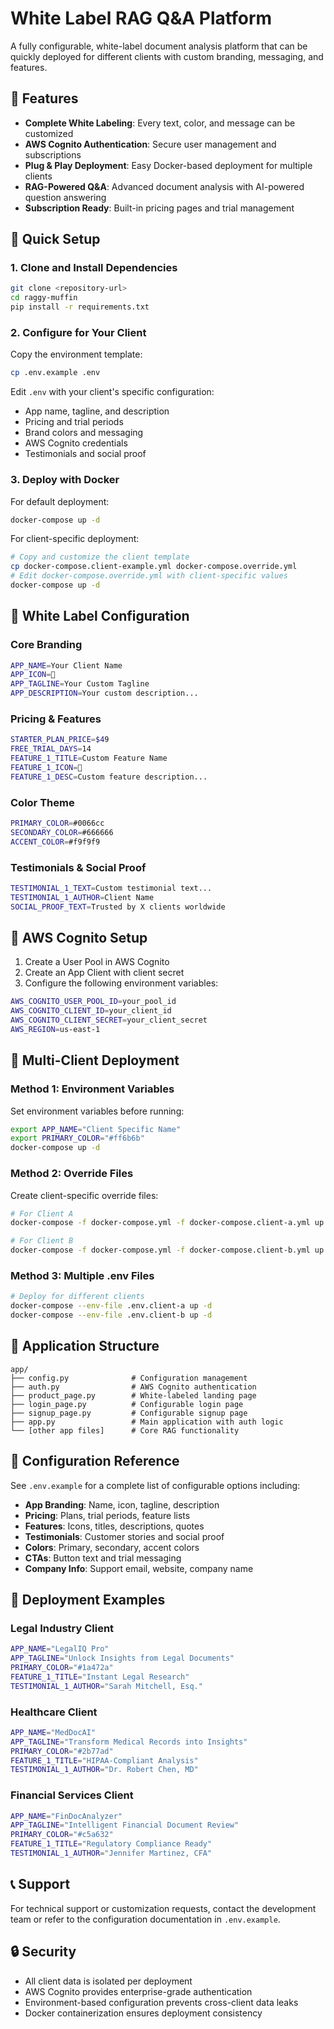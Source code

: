 # White Label RAG Q&A Platform

A fully configurable, white-label document analysis platform that can be quickly deployed for different clients with custom branding, messaging, and features.

## 🚀 Features

- **Complete White Labeling**: Every text, color, and message can be customized
- **AWS Cognito Authentication**: Secure user management and subscriptions
- **Plug & Play Deployment**: Easy Docker-based deployment for multiple clients
- **RAG-Powered Q&A**: Advanced document analysis with AI-powered question answering
- **Subscription Ready**: Built-in pricing pages and trial management

## 🔧 Quick Setup

### 1. Clone and Install Dependencies

```bash
git clone <repository-url>
cd raggy-muffin
pip install -r requirements.txt
```

### 2. Configure for Your Client

Copy the environment template:
```bash
cp .env.example .env
```

Edit `.env` with your client's specific configuration:
- App name, tagline, and description
- Pricing and trial periods
- Brand colors and messaging
- AWS Cognito credentials
- Testimonials and social proof

### 3. Deploy with Docker

For default deployment:
```bash
docker-compose up -d
```

For client-specific deployment:
```bash
# Copy and customize the client template
cp docker-compose.client-example.yml docker-compose.override.yml
# Edit docker-compose.override.yml with client-specific values
docker-compose up -d
```

## 🎨 White Label Configuration

### Core Branding
```bash
APP_NAME=Your Client Name
APP_ICON=🧠
APP_TAGLINE=Your Custom Tagline
APP_DESCRIPTION=Your custom description...
```

### Pricing & Features
```bash
STARTER_PLAN_PRICE=$49
FREE_TRIAL_DAYS=14
FEATURE_1_TITLE=Custom Feature Name
FEATURE_1_ICON=🎯
FEATURE_1_DESC=Custom feature description...
```

### Color Theme
```bash
PRIMARY_COLOR=#0066cc
SECONDARY_COLOR=#666666
ACCENT_COLOR=#f9f9f9
```

### Testimonials & Social Proof
```bash
TESTIMONIAL_1_TEXT=Custom testimonial text...
TESTIMONIAL_1_AUTHOR=Client Name
SOCIAL_PROOF_TEXT=Trusted by X clients worldwide
```

## 🔐 AWS Cognito Setup

1. Create a User Pool in AWS Cognito
2. Create an App Client with client secret
3. Configure the following environment variables:
```bash
AWS_COGNITO_USER_POOL_ID=your_pool_id
AWS_COGNITO_CLIENT_ID=your_client_id
AWS_COGNITO_CLIENT_SECRET=your_client_secret
AWS_REGION=us-east-1
```

## 🐳 Multi-Client Deployment

### Method 1: Environment Variables
Set environment variables before running:
```bash
export APP_NAME="Client Specific Name"
export PRIMARY_COLOR="#ff6b6b"
docker-compose up -d
```

### Method 2: Override Files
Create client-specific override files:
```bash
# For Client A
docker-compose -f docker-compose.yml -f docker-compose.client-a.yml up -d

# For Client B  
docker-compose -f docker-compose.yml -f docker-compose.client-b.yml up -d
```

### Method 3: Multiple .env Files
```bash
# Deploy for different clients
docker-compose --env-file .env.client-a up -d
docker-compose --env-file .env.client-b up -d
```

## 📁 Application Structure

```
app/
├── config.py              # Configuration management
├── auth.py                # AWS Cognito authentication
├── product_page.py        # White-labeled landing page
├── login_page.py          # Configurable login page
├── signup_page.py         # Configurable signup page
├── app.py                 # Main application with auth logic
└── [other app files]      # Core RAG functionality
```

## 🔧 Configuration Reference

See `.env.example` for a complete list of configurable options including:

- **App Branding**: Name, icon, tagline, description
- **Pricing**: Plans, trial periods, feature lists
- **Features**: Icons, titles, descriptions, quotes
- **Testimonials**: Customer stories and social proof
- **Colors**: Primary, secondary, accent colors
- **CTAs**: Button text and trial messaging
- **Company Info**: Support email, website, company name

## 🚀 Deployment Examples

### Legal Industry Client
```bash
APP_NAME="LegalIQ Pro"
APP_TAGLINE="Unlock Insights from Legal Documents"
PRIMARY_COLOR="#1a472a"
FEATURE_1_TITLE="Instant Legal Research"
TESTIMONIAL_1_AUTHOR="Sarah Mitchell, Esq."
```

### Healthcare Client
```bash
APP_NAME="MedDocAI"
APP_TAGLINE="Transform Medical Records into Insights"
PRIMARY_COLOR="#2b77ad"
FEATURE_1_TITLE="HIPAA-Compliant Analysis"
TESTIMONIAL_1_AUTHOR="Dr. Robert Chen, MD"
```

### Financial Services Client
```bash
APP_NAME="FinDocAnalyzer"
APP_TAGLINE="Intelligent Financial Document Review"
PRIMARY_COLOR="#c5a632"
FEATURE_1_TITLE="Regulatory Compliance Ready"
TESTIMONIAL_1_AUTHOR="Jennifer Martinez, CFA"
```

## 📞 Support

For technical support or customization requests, contact the development team or refer to the configuration documentation in `.env.example`.

## 🔒 Security

- All client data is isolated per deployment
- AWS Cognito provides enterprise-grade authentication
- Environment-based configuration prevents cross-client data leaks
- Docker containerization ensures deployment consistency